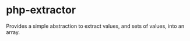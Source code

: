# php-extractor
Provides a simple abstraction to extract values, and sets of values, into an array.
